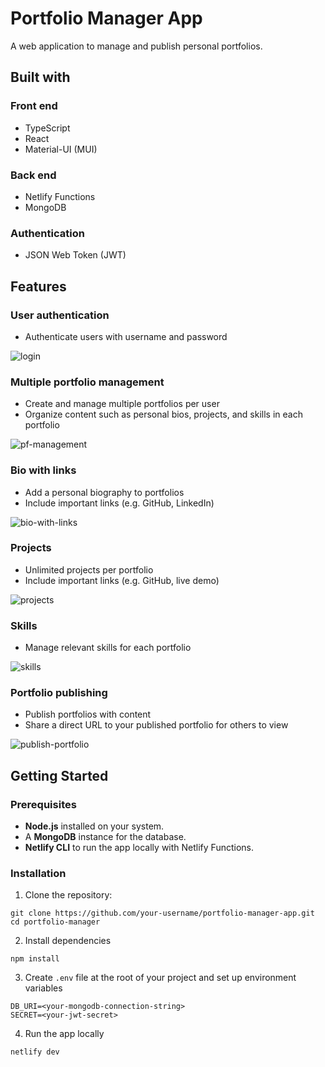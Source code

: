 # Portfolio Manager App

A web application to manage and publish personal portfolios. 

## Built with

### Front end

- TypeScript
- React
- Material-UI (MUI)

### Back end

- Netlify Functions
- MongoDB

### Authentication

- JSON Web Token (JWT)

## Features

### User authentication

- Authenticate users with username and password
  
![login](https://github.com/user-attachments/assets/f880a4ae-a4a8-4a19-973b-cb2c584f47e2)

### Multiple portfolio management

- Create and manage multiple portfolios per user
- Organize content such as personal bios, projects, and skills in each portfolio

![pf-management](https://github.com/user-attachments/assets/3b9262a3-3dfc-4e6e-bfbb-189a4b37d802)

### Bio with links

- Add a personal biography to portfolios
- Include important links (e.g. GitHub, LinkedIn)

![bio-with-links](https://github.com/user-attachments/assets/1bb9eeac-9f48-4062-81ff-5b9ced1a8461)

### Projects

- Unlimited projects per portfolio
- Include important links (e.g. GitHub, live demo)

![projects](https://github.com/user-attachments/assets/4ad17abb-a348-43bd-b516-a41160967de5)

### Skills

- Manage relevant skills for each portfolio
  
![skills](https://github.com/user-attachments/assets/6bd75022-238d-4a1b-84a5-33a66f07ea03)

### Portfolio publishing

- Publish portfolios with content
- Share a direct URL to your published portfolio for others to view

![publish-portfolio](https://github.com/user-attachments/assets/48ec04a5-0fdd-4b06-92ea-d193e8a3c862)


## Getting Started

### Prerequisites
- **Node.js** installed on your system.
- A **MongoDB** instance for the database.
- **Netlify CLI** to run the app locally with Netlify Functions.

### Installation

1. Clone the repository:

  ```
  git clone https://github.com/your-username/portfolio-manager-app.git
  cd portfolio-manager
  ```

2. Install dependencies
  
  ```
  npm install
  ```

3. Create `.env` file at the root of your project and set up environment variables

  ```
  DB_URI=<your-mongodb-connection-string>
  SECRET=<your-jwt-secret>
  ```
4. Run the app locally

  ```
  netlify dev
  ```
